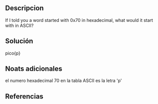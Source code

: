 
## Descripcion 

If I told you a word started with 0x70 in hexadecimal, what would it start with in ASCII?

## Solución 

pico{p}
## Noats adicionales 
el numero hexadecimal 70 en la tabla ASCII es la letra 'p'

## Referencias 
